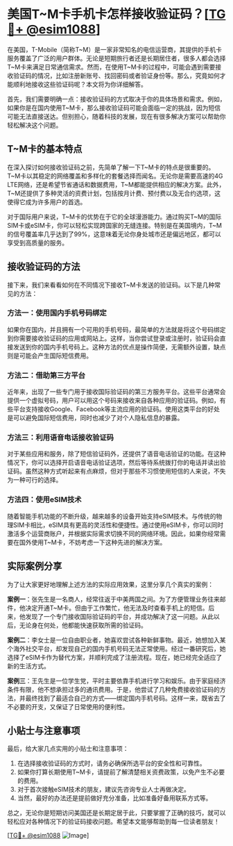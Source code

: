 # 美国T~M卡手机卡怎样接收验证码？[[TG💪+ @esim1088](https://t.me/s/esim1088)]

在美国，T-Mobile（简称T~M）是一家非常知名的电信运营商，其提供的手机卡服务覆盖了广泛的用户群体。无论是短期旅行者还是长期居住者，很多人都会选择T~M卡来满足日常通信需求。然而，在使用T~M卡的过程中，可能会遇到需要接收验证码的情况，比如注册新账号、找回密码或者验证身份等。那么，究竟如何才能顺利地接收这些验证码呢？本文将为你详细解答。

首先，我们需要明确一点：接收验证码的方式取决于你的具体场景和需求。例如，如果你是在国内使用T~M卡，那么接收验证码可能会面临一定的挑战，因为短信可能无法直接送达。但别担心，随着科技的发展，现在有很多解决方案可以帮助你轻松解决这个问题。

## T~M卡的基本特点

在深入探讨如何接收验证码之前，先简单了解一下T~M卡的特点是很重要的。T~M卡以其稳定的网络覆盖和多样化的套餐选择而闻名。无论你是需要高速的4G LTE网络，还是希望节省通话和数据费用，T~M都能提供相应的解决方案。此外，T~M还提供了多种灵活的资费计划，包括按月计费、预付费以及无合约选项，这使得它成为许多用户的首选。

对于国际用户来说，T~M卡的优势在于它的全球漫游能力。通过购买T~M的国际SIM卡或eSIM卡，你可以轻松实现跨国家的无缝连接。特别是在美国境内，T~M的信号覆盖率几乎达到了99%，这意味着无论你身处城市还是偏远地区，都可以享受到高质量的服务。

## 接收验证码的方法

接下来，我们来看看如何在不同情况下接收T~M卡发送的验证码。以下是几种常见的方法：

### 方法一：使用国内手机号码绑定

如果你在国内，并且拥有一个可用的手机号码，最简单的方法就是将这个号码绑定到你需要接收验证码的应用或网站上。这样，当你尝试登录或注册时，验证码会直接发送到你的国内手机号码上。这种方法的优点是操作简便，无需额外设置，缺点则是可能会产生国际短信费用。

### 方法二：借助第三方平台

近年来，出现了一些专门用于接收国际验证码的第三方服务平台。这些平台通常会提供一个虚拟号码，用户可以用这个号码来接收来自各种应用的验证码。例如，有些平台支持接收Google、Facebook等主流应用的验证码。使用这类平台的好处是可以避免国际短信费用，同时也减少了对个人隐私信息的暴露。

### 方法三：利用语音电话接收验证码

对于某些应用和服务，除了短信验证码外，还提供了语音电话验证的功能。在这种情况下，你可以选择开启语音电话验证选项，然后等待系统拨打你的电话并读出验证码。虽然这种方式听起来有点麻烦，但对于那些不习惯使用短信的人来说，不失为一种可行的选择。

### 方法四：使用eSIM技术

随着智能手机功能的不断升级，越来越多的设备开始支持eSIM技术。与传统的物理SIM卡相比，eSIM具有更高的灵活性和便捷性。通过使用eSIM卡，你可以同时激活多个运营商账户，并根据实际需求切换不同的网络环境。因此，如果你经常需要在国外使用T~M卡，不妨考虑一下这种先进的解决方案。

## 实际案例分享

为了让大家更好地理解上述方法的实际应用效果，这里分享几个真实的案例：

**案例一**：张先生是一名商人，经常往返于中美两国之间。为了方便管理业务往来邮件，他决定开通T~M卡。但由于工作繁忙，他无法及时查看手机上的短信。后来，他发现了一个专门接收国际验证码的平台，并成功解决了这一问题。从此以后，无论身在何处，他都能快速获取所需的验证码。

**案例二**：李女士是一位自由职业者，她喜欢尝试各种新鲜事物。最近，她想加入某个海外社交平台，却发现自己的国内手机号码无法正常使用。经过一番研究后，她选择了eSIM卡作为替代方案，并顺利完成了注册流程。现在，她已经完全适应了新的生活方式。

**案例三**：王先生是一位学生党，平时主要依靠手机进行学习和娱乐。由于家庭经济条件有限，他不想承担过多的通讯费用。于是，他尝试了几种免费接收验证码的方法，并最终找到了最适合自己的方式——绑定国内手机号码。这样一来，既省去了不必要的开支，又保证了日常使用的便利性。

## 小贴士与注意事项

最后，给大家几点实用的小贴士和注意事项：

1. 在选择接收验证码的方式时，请务必确保所选平台的安全性和可靠性。
2. 如果你打算长期使用T~M卡，请提前了解清楚相关资费政策，以免产生不必要的费用。
3. 对于首次接触eSIM技术的朋友，建议先咨询专业人士再做决定。
4. 当然，最好的办法还是提前做好充分准备，比如准备好备用联系方式等。

总之，无论你是短期访问美国还是长期定居于此，只要掌握了正确的技巧，就可以轻松应对各种情况下的验证码接收问题。希望本文能够帮助到每一位读者朋友！

[[TG💪+ @esim1088](https://t.me/s/esim1088) ![Image](https://i.postimg.cc/4NQfJmqS/Snipaste-2025-05-13-00-14-12.png)]